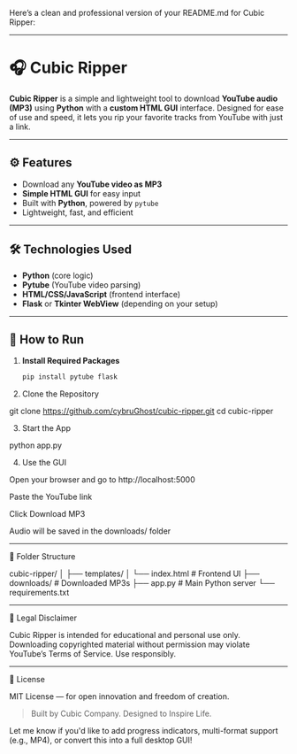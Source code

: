 Here’s a clean and professional version of your README.md for Cubic Ripper:


---

# 🎧 Cubic Ripper

**Cubic Ripper** is a simple and lightweight tool to download **YouTube audio (MP3)** using **Python** with a **custom HTML GUI** interface. Designed for ease of use and speed, it lets you rip your favorite tracks from YouTube with just a link.

---

## ⚙️ Features

- Download any **YouTube video as MP3**
- **Simple HTML GUI** for easy input
- Built with **Python**, powered by `pytube`
- Lightweight, fast, and efficient

---

## 🛠️ Technologies Used

- **Python** (core logic)
- **Pytube** (YouTube video parsing)
- **HTML/CSS/JavaScript** (frontend interface)
- **Flask** or **Tkinter WebView** (depending on your setup)

---

## 🚀 How to Run

1. **Install Required Packages**

   ```bash
   pip install pytube flask

2. Clone the Repository

git clone https://github.com/cybruGhost/cubic-ripper.git
cd cubic-ripper


3. Start the App

python app.py


4. Use the GUI

Open your browser and go to http://localhost:5000

Paste the YouTube link

Click Download MP3

Audio will be saved in the downloads/ folder





---

📁 Folder Structure

cubic-ripper/
│
├── templates/
│   └── index.html          # Frontend UI
├── downloads/              # Downloaded MP3s
├── app.py                  # Main Python server
└── requirements.txt


---

🔐 Legal Disclaimer

Cubic Ripper is intended for educational and personal use only. Downloading copyrighted material without permission may violate YouTube’s Terms of Service. Use responsibly.


---

🪪 License

MIT License — for open innovation and freedom of creation.

> Built by Cubic Company. Designed to Inspire Life.



Let me know if you'd like to add progress indicators, multi-format support (e.g., MP4), or convert this into a full desktop GUI!

